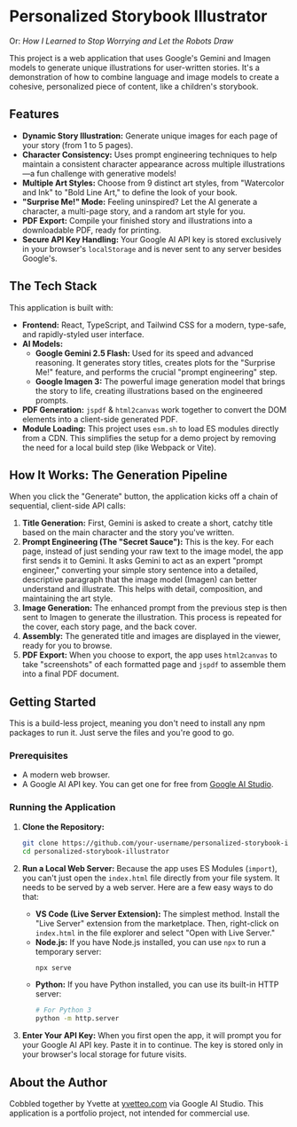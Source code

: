 # Personalized Storybook Illustrator
Or: *How I Learned to Stop Worrying and Let the Robots Draw*

This project is a web application that uses Google's Gemini and Imagen models to generate unique illustrations for user-written stories. It's a demonstration of how to combine language and image models to create a cohesive, personalized piece of content, like a children's storybook.

## Features

- **Dynamic Story Illustration:** Generate unique images for each page of your story (from 1 to 5 pages).
- **Character Consistency:** Uses prompt engineering techniques to help maintain a consistent character appearance across multiple illustrations—a fun challenge with generative models!
- **Multiple Art Styles:** Choose from 9 distinct art styles, from "Watercolor and Ink" to "Bold Line Art," to define the look of your book.
- **"Surprise Me!" Mode:** Feeling uninspired? Let the AI generate a character, a multi-page story, and a random art style for you.
- **PDF Export:** Compile your finished story and illustrations into a downloadable PDF, ready for printing.
- **Secure API Key Handling:** Your Google AI API key is stored exclusively in your browser's `localStorage` and is never sent to any server besides Google's.

## The Tech Stack

This application is built with:

- **Frontend:** React, TypeScript, and Tailwind CSS for a modern, type-safe, and rapidly-styled user interface.
- **AI Models:**
  - **Google Gemini 2.5 Flash:** Used for its speed and advanced reasoning. It generates story titles, creates plots for the "Surprise Me!" feature, and performs the crucial "prompt engineering" step.
  - **Google Imagen 3:** The powerful image generation model that brings the story to life, creating illustrations based on the engineered prompts.
- **PDF Generation:** `jspdf` & `html2canvas` work together to convert the DOM elements into a client-side generated PDF.
- **Module Loading:** This project uses `esm.sh` to load ES modules directly from a CDN. This simplifies the setup for a demo project by removing the need for a local build step (like Webpack or Vite).

## How It Works: The Generation Pipeline

When you click the "Generate" button, the application kicks off a chain of sequential, client-side API calls:

1.  **Title Generation:** First, Gemini is asked to create a short, catchy title based on the main character and the story you've written.
2.  **Prompt Engineering (The "Secret Sauce"):** This is the key. For each page, instead of just sending your raw text to the image model, the app first sends it to Gemini. It asks Gemini to act as an expert "prompt engineer," converting your simple story sentence into a detailed, descriptive paragraph that the image model (Imagen) can better understand and illustrate. This helps with detail, composition, and maintaining the art style.
3.  **Image Generation:** The enhanced prompt from the previous step is then sent to Imagen to generate the illustration. This process is repeated for the cover, each story page, and the back cover.
4.  **Assembly:** The generated title and images are displayed in the viewer, ready for you to browse.
5.  **PDF Export:** When you choose to export, the app uses `html2canvas` to take "screenshots" of each formatted page and `jspdf` to assemble them into a final PDF document.

## Getting Started

This is a build-less project, meaning you don't need to install any npm packages to run it. Just serve the files and you're good to go.

### Prerequisites

- A modern web browser.
- A Google AI API key. You can get one for free from [Google AI Studio](https://aistudio.google.com/).

### Running the Application

1.  **Clone the Repository:**
    ```bash
    git clone https://github.com/your-username/personalized-storybook-illustrator.git
    cd personalized-storybook-illustrator
    ```

2.  **Run a Local Web Server:**
    Because the app uses ES Modules (`import`), you can't just open the `index.html` file directly from your file system. It needs to be served by a web server. Here are a few easy ways to do that:
    
    - **VS Code (Live Server Extension):** The simplest method. Install the "Live Server" extension from the marketplace. Then, right-click on `index.html` in the file explorer and select "Open with Live Server."
    - **Node.js:** If you have Node.js installed, you can use `npx` to run a temporary server:
      ```bash
      npx serve
      ```
    - **Python:** If you have Python installed, you can use its built-in HTTP server:
      ```bash
      # For Python 3
      python -m http.server
      ```

3.  **Enter Your API Key:**
    When you first open the app, it will prompt you for your Google AI API key. Paste it in to continue. The key is stored only in your browser's local storage for future visits.

## About the Author

Cobbled together by Yvette at [yvetteo.com](https://yvetteo.com) via Google AI Studio. This application is a portfolio project, not intended for commercial use.
